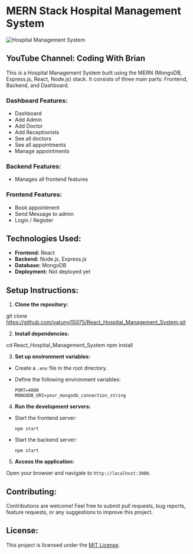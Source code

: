 # MERN Stack Hospital Management System

![Hospital Management System](https://github.com/yatunyi15075/React_Hospital_Management_System/blob/master/frontend/src/assets/4.png)

## YouTube Channel: Coding With Brian

This is a Hospital Management System built using the MERN (MongoDB, Express.js, React, Node.js) stack. It consists of three main parts: Frontend, Backend, and Dashboard.

### Dashboard Features:
- Dashboard
- Add Admin
- Add Doctor
- Add Receptionists
- See all doctors
- See all appointments
- Manage appointments

### Backend Features:
- Manages all frontend features

### Frontend Features:
- Book appointment
- Send Message to admin
- Login / Register

## Technologies Used:

- **Frontend:** React
- **Backend:** Node.js, Express.js
- **Database:** MongoDB
- **Deployment:** Not deployed yet

## Setup Instructions:

1. **Clone the repository:**

git clone https://github.com/yatunyi15075/React_Hospital_Management_System.git


2. **Install dependencies:**

cd React_Hospital_Management_System
npm install


3. **Set up environment variables:**

- Create a `.env` file in the root directory.
- Define the following environment variables:

  ```
  PORT=4000
  MONGODB_URI=your_mongodb_connection_string
  ```

4. **Run the development servers:**

- Start the frontend server:

  ```
  npm start
  ```

- Start the backend server:

  ```
  npm start
  ```

5. **Access the application:**

Open your browser and navigate to `http://localhost:3000`.

## Contributing:

Contributions are welcome! Feel free to submit pull requests, bug reports, feature requests, or any suggestions to improve this project.

## License:

This project is licensed under the [MIT License](LICENSE).
